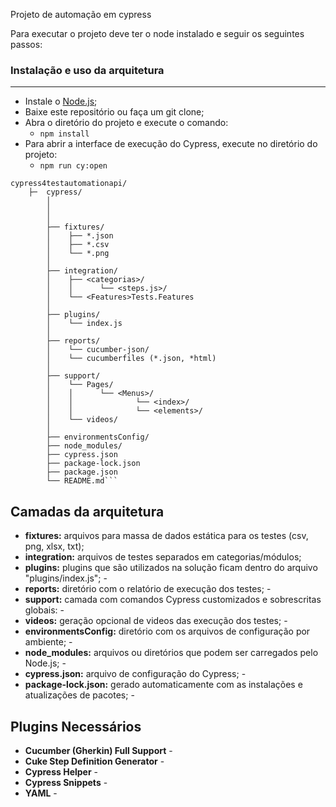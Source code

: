 Projeto de automação em cypress

Para executar o projeto deve ter o node instalado e seguir os seguintes passos:

### Instalação e uso da arquitetura
-----------------------
- Instale o [Node.js](https://nodejs.org/en/download/);
- Baixe este repositório ou faça um git clone;
- Abra o diretório do projeto e execute o comando:
    - `npm install`
- Para abrir a interface de execução do Cypress, execute no diretório do projeto:
    - `npm run cy:open`

```
cypress4testautomationapi/
	├─  cypress/
		│        
		│  
		│        
		├── fixtures/
		│    ├── *.json      
		│  	 ├── *.csv   	
		│    └── *.png    
		│   
		├── integration/  
		│    ├── <categorias>/   
		│	 │		└── <steps.js>/
		│    └── <Features>Tests.Features
		│        
		├── plugins/
		│    └── index.js 
		│        
		├── reports/
		│	 └── cucumber-json/
		│	 └── cucumberfiles (*.json, *html) 
		│
		├── support/    
		│	 └── Pages/
		│	 │		└── <Menus>/
		│    │    			└── <index>/
		│	 │				└── <elements>/
		│    └── videos/    
	    │   
		├── environmentsConfig/  
		├── node_modules/  
		├── cypress.json  
		├── package-lock.json  
		├── package.json  
		└── README.md```
```


## Camadas da arquitetura
 - **fixtures:** arquivos para massa de dados estática para os testes (csv, png, xlsx, txt);
 - **integration:** arquivos de testes separados em categorias/módulos;
 - **plugins:** plugins que são utilizados na solução ficam dentro do arquivo "plugins/index.js"; -
 - **reports:** diretório com o relatório de execução dos testes; - 
 - **support:** camada com comandos Cypress customizados e sobrescritas globais: -
 - **videos:** geração opcional de videos das execução dos testes; - 
 - **environmentsConfig:** diretório com os arquivos de configuração por ambiente; - 
 - **node_modules:** arquivos ou diretórios que podem ser carregados pelo Node.js; - 
 - **cypress.json:** arquivo de configuração do Cypress; - 
 - **package-lock.json:** gerado automaticamente com as instalações e atualizações de pacotes; -
 
## Plugins Necessários
 - **Cucumber (Gherkin) Full Support** -
 - **Cuke Step Definition Generator** -
 - **Cypress Helper** -
 - **Cypress Snippets** -
 - **YAML** -
